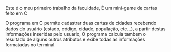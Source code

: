 Este é o meu primeiro trabalho da faculdade, É um mini-game de cartas feito em C

O programa em C permite cadastrar duas cartas de cidades recebendo dados do usuário (estado, código, cidade, população, etc...), a partir destas informações inseridas pelo usuario, O programa calcula tambem o resultado de alguns outros atributos e exibe todas as informações formatadas no terminal.
  
